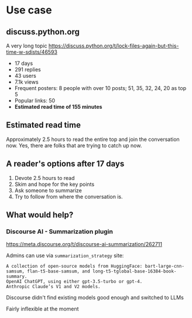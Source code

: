 # Use case

## discuss.python.org

A very long topic <https://discuss.python.org/t/lock-files-again-but-this-time-w-sdists/46593>

- 17 days
- 291 replies
- 43 users
- 7.1k views
- Frequent posters: 8 people with over 10 posts; 51, 35, 32, 24, 20 as top 5
- Popular links: 50
- **Estimated read time of 155 minutes**

## Estimated read time

Approximately 2.5 hours to read the entire top and join the conversation now. Yes, there are folks that are trying to catch up now.

## A reader's options after 17 days

1. Devote 2.5 hours to read
2. Skim and hope for the key points
3. Ask someone to summarize
4. Try to follow from where the conversation is.

## What would help?

### Discourse AI - Summarization plugin

<https://meta.discourse.org/t/discourse-ai-summarization/262711> 

Admins can use via `summarization_strategy` site:
```
A collection of open-source models from HuggingFace: bart-large-cnn-samsum, flan-t5-base-samsum, and long-t5-tglobal-base-16384-book-summary.
OpenAI ChatGPT, using either gpt-3.5-turbo or gpt-4.
Anthropic Claude’s V1 and V2 models.
```
Discourse didn't find existing models good enough and switched to LLMs

Fairly inflexible at the moment

